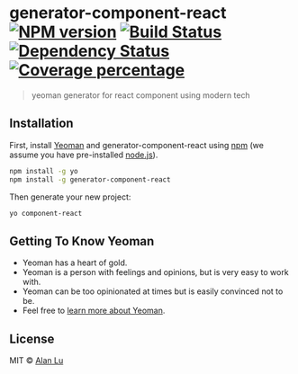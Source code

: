 # generator-component-react [![NPM version][npm-image]][npm-url] [![Build Status][travis-image]][travis-url] [![Dependency Status][daviddm-image]][daviddm-url] [![Coverage percentage][coveralls-image]][coveralls-url]
> yeoman generator for react component using modern tech

## Installation

First, install [Yeoman](http://yeoman.io) and generator-component-react using [npm](https://www.npmjs.com/) (we assume you have pre-installed [node.js](https://nodejs.org/)).

```bash
npm install -g yo
npm install -g generator-component-react
```

Then generate your new project:

```bash
yo component-react
```

## Getting To Know Yeoman

 * Yeoman has a heart of gold.
 * Yeoman is a person with feelings and opinions, but is very easy to work with.
 * Yeoman can be too opinionated at times but is easily convinced not to be.
 * Feel free to [learn more about Yeoman](http://yeoman.io/).

## License

MIT © [Alan Lu]()


[npm-image]: https://badge.fury.io/js/generator-component-react.svg
[npm-url]: https://npmjs.org/package/generator-component-react
[travis-image]: https://travis-ci.org/luxp/generator-component-react.svg?branch=master
[travis-url]: https://travis-ci.org/luxp/generator-component-react
[daviddm-image]: https://david-dm.org/luxp/generator-component-react.svg?theme=shields.io
[daviddm-url]: https://david-dm.org/luxp/generator-component-react
[coveralls-image]: https://coveralls.io/repos/luxp/generator-component-react/badge.svg
[coveralls-url]: https://coveralls.io/r/luxp/generator-component-react
